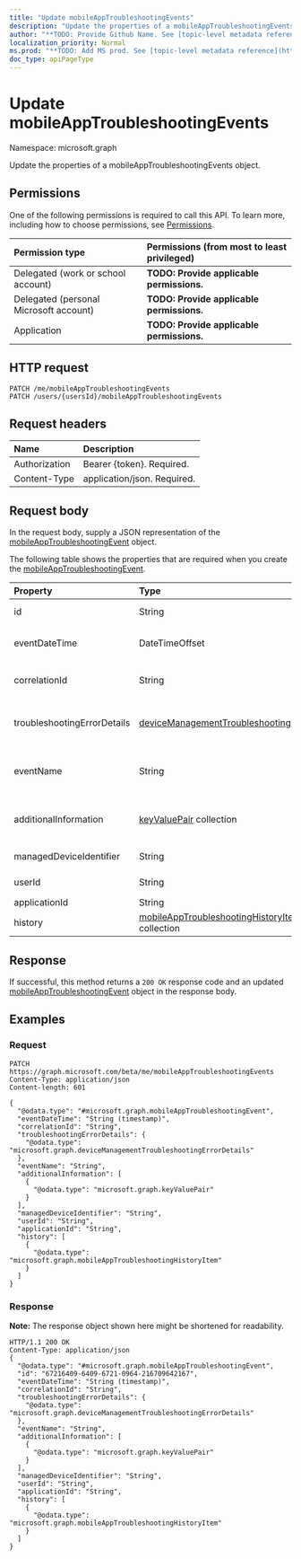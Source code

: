 ```yaml
---
title: "Update mobileAppTroubleshootingEvents"
description: "Update the properties of a mobileAppTroubleshootingEvents object."
author: "**TODO: Provide Github Name. See [topic-level metadata reference](https://msgo.azurewebsites.net/add/document/guidelines/metadata.html#topic-level-metadata)**"
localization_priority: Normal
ms.prod: "**TODO: Add MS prod. See [topic-level metadata reference](https://msgo.azurewebsites.net/add/document/guidelines/metadata.html#topic-level-metadata)**"
doc_type: apiPageType
---
```


# Update mobileAppTroubleshootingEvents

Namespace: microsoft.graph

Update the properties of a mobileAppTroubleshootingEvents object.

## Permissions
One of the following permissions is required to call this API. To learn more, including how to choose permissions, see [Permissions](/concepts/permissions-reference.md).

|Permission type|Permissions (from most to least privileged)|
|:---|:---|
|Delegated (work or school account)|**TODO: Provide applicable permissions.**|
|Delegated (personal Microsoft account)|**TODO: Provide applicable permissions.**|
|Application|**TODO: Provide applicable permissions.**|

## HTTP request
<!-- {
  "blockType": "ignored"
}
-->
``` http
PATCH /me/mobileAppTroubleshootingEvents
PATCH /users/{usersId}/mobileAppTroubleshootingEvents
```

## Request headers
|Name|Description|
|:---|:---|
|Authorization|Bearer {token}. Required.|
|Content-Type|application/json. Required.|

## Request body
In the request body, supply a JSON representation of the [mobileAppTroubleshootingEvent](../resources/mobileapptroubleshootingevent.md) object.

The following table shows the properties that are required when you create the [mobileAppTroubleshootingEvent](../resources/mobileapptroubleshootingevent.md).

|Property|Type|Description|
|:---|:---|:---|
|id|String|**TODO: Add Description** Inherited from [entity](../resources/entity.md)|
|eventDateTime|DateTimeOffset|Time when the event occurred . Inherited from [deviceManagementTroubleshootingEvent](../resources/devicemanagementtroubleshootingevent.md)|
|correlationId|String|Id used for tracing the failure in the service. Inherited from [deviceManagementTroubleshootingEvent](../resources/devicemanagementtroubleshootingevent.md)|
|troubleshootingErrorDetails|[deviceManagementTroubleshootingErrorDetails](../resources/devicemanagementtroubleshootingerrordetails.md)|Object containing detailed information about the error and its remediation. Inherited from [deviceManagementTroubleshootingEvent](../resources/devicemanagementtroubleshootingevent.md)|
|eventName|String|Event Name corresponding to the Troubleshooting Event. It is an Optional field Inherited from [deviceManagementTroubleshootingEvent](../resources/devicemanagementtroubleshootingevent.md)|
|additionalInformation|[keyValuePair](../resources/keyvaluepair.md) collection|A set of string key and string value pairs which provides additional information on the Troubleshooting event Inherited from [deviceManagementTroubleshootingEvent](../resources/devicemanagementtroubleshootingevent.md)|
|managedDeviceIdentifier|String|Device identifier created or collected by Intune.|
|userId|String|Identifier for the user that tried to enroll the device.|
|applicationId|String|Intune application identifier.|
|history|[mobileAppTroubleshootingHistoryItem](../resources/mobileapptroubleshootinghistoryitem.md) collection|Intune Mobile Application Troubleshooting History Item|



## Response
If successful, this method returns a `200 OK` response code and an updated [mobileAppTroubleshootingEvent](../resources/mobileapptroubleshootingevent.md) object in the response body.

## Examples

### Request
<!-- {
  "blockType": "request",
  "name": "update_mobileapptroubleshootingevents"
}
-->
``` http
PATCH https://graph.microsoft.com/beta/me/mobileAppTroubleshootingEvents
Content-Type: application/json
Content-length: 601

{
  "@odata.type": "#microsoft.graph.mobileAppTroubleshootingEvent",
  "eventDateTime": "String (timestamp)",
  "correlationId": "String",
  "troubleshootingErrorDetails": {
    "@odata.type": "microsoft.graph.deviceManagementTroubleshootingErrorDetails"
  },
  "eventName": "String",
  "additionalInformation": [
    {
      "@odata.type": "microsoft.graph.keyValuePair"
    }
  ],
  "managedDeviceIdentifier": "String",
  "userId": "String",
  "applicationId": "String",
  "history": [
    {
      "@odata.type": "microsoft.graph.mobileAppTroubleshootingHistoryItem"
    }
  ]
}
```

### Response
**Note:** The response object shown here might be shortened for readability.
<!-- {
  "blockType": "response",
  "truncated": true
}
-->
``` http
HTTP/1.1 200 OK
Content-Type: application/json
{
  "@odata.type": "#microsoft.graph.mobileAppTroubleshootingEvent",
  "id": "67216409-6409-6721-0964-216709642167",
  "eventDateTime": "String (timestamp)",
  "correlationId": "String",
  "troubleshootingErrorDetails": {
    "@odata.type": "microsoft.graph.deviceManagementTroubleshootingErrorDetails"
  },
  "eventName": "String",
  "additionalInformation": [
    {
      "@odata.type": "microsoft.graph.keyValuePair"
    }
  ],
  "managedDeviceIdentifier": "String",
  "userId": "String",
  "applicationId": "String",
  "history": [
    {
      "@odata.type": "microsoft.graph.mobileAppTroubleshootingHistoryItem"
    }
  ]
}
```

